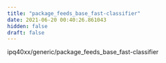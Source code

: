 ```yaml
---
title: "package_feeds_base_fast-classifier"
date: 2021-06-20 00:40:26.861043
hidden: false
draft: false
---
```


ipq40xx/generic/package_feeds_base_fast-classifier

